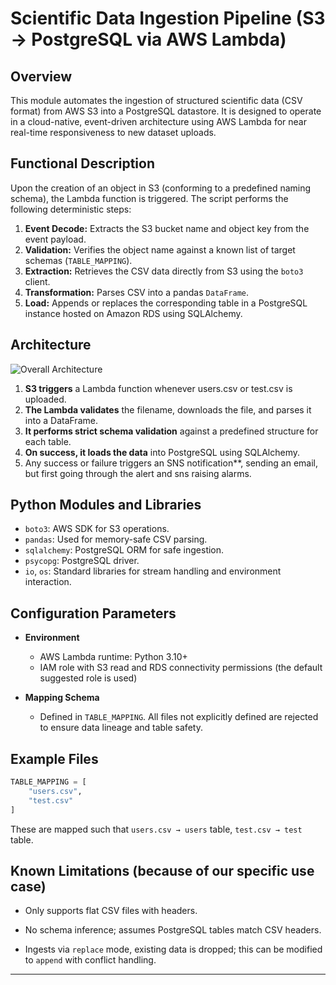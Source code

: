 
# Scientific Data Ingestion Pipeline (S3 → PostgreSQL via AWS Lambda)

## Overview

This module automates the ingestion of structured scientific data (CSV format) from AWS S3 into a PostgreSQL datastore. It is designed to operate in a cloud-native, event-driven architecture using AWS Lambda for near real-time responsiveness to new dataset uploads.

## Functional Description

Upon the creation of an object in S3 (conforming to a predefined naming schema), the Lambda function is triggered. The script performs the following deterministic steps:

1. **Event Decode:** Extracts the S3 bucket name and object key from the event payload.
2. **Validation:** Verifies the object name against a known list of target schemas (`TABLE_MAPPING`).
3. **Extraction:** Retrieves the CSV data directly from S3 using the `boto3` client.
4. **Transformation:** Parses CSV into a pandas `DataFrame`.
5. **Load:** Appends or replaces the corresponding table in a PostgreSQL instance hosted on Amazon RDS using SQLAlchemy.


## Architecture
![Overall Architecture](./data-ngestion-pipeline-2.png)
1. **S3 triggers** a Lambda function whenever users.csv or test.csv is uploaded.
2. **The Lambda validates** the filename, downloads the file, and parses it into a DataFrame.
3. **It performs strict schema validation** against a predefined structure for each table.
4. **On success, it loads the data** into PostgreSQL using SQLAlchemy.
5. Any success or failure triggers an SNS notification**,  sending an email, but first going through the alert and sns raising alarms.


## Python Modules and Libraries

* `boto3`: AWS SDK for S3 operations.
* `pandas`: Used for memory-safe CSV parsing.
* `sqlalchemy`: PostgreSQL ORM for safe ingestion.
* `psycopg`: PostgreSQL driver.
* `io`, `os`: Standard libraries for stream handling and environment interaction.

## Configuration Parameters

* **Environment**
  * AWS Lambda runtime: Python 3.10+
  * IAM role with S3 read and RDS connectivity permissions (the default suggested role is used)

* **Mapping Schema**
  * Defined in `TABLE_MAPPING`. All files not explicitly defined are rejected to ensure data lineage and table safety.

## Example Files

```python
TABLE_MAPPING = [
    "users.csv",
    "test.csv"
]
```

These are mapped such that `users.csv → users` table, `test.csv → test` table.

## Known Limitations (because of our specific use case)
* Only supports flat CSV files with headers.
* No schema inference; assumes PostgreSQL tables match CSV headers.

* Ingests via `replace` mode, existing data is dropped; this can be modified to `append` with conflict handling.
---

